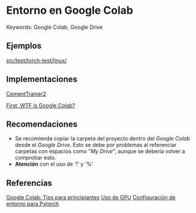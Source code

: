 # Entorno en Google Colab
Keywords: Google Colab, Google Drive

## Ejemplos
[src/test/torch-test/linux/](src/test/torch-test/linux/README.md)

## Implementaciones
[CementTrainer2](/src/Fisuras/CVNet_CementTrainer2/README.md)

[First, WTF is Google Colab?](https://jovianlin.io/pytorch-with-gpu-in-google-colab/)

## Recomendaciones
- Se recomienda copiar la carpeta del proyecto dentro del *Google Colab* desde el *Google Drive*. Esto se debe por problemas al referenciar carpetas con espacios como "*My Drive*", aunque se debería volver a comprobar esto.
- **Atención** con el uso de '!' y '%'

## Referencias
[Google Colab: Tips para principiantes](https://medium.com/marvik/google-colab-tips-para-principiantes-e39d6e7051d4)
[Uso de GPU](docs/GPU)
[Configuración de entorno para Pytorch](/docs/torch/README.md)
